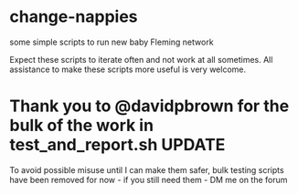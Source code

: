 # change-nappies
some simple scripts to run new baby Fleming network

Expect these scripts to iterate often and not work at all sometimes. 
All assistance to make these scripts more useful is very welcome.

Thank you to @davidpbrown for the bulk of the work in test_and_report.sh
UPDATE
======
To avoid possible misuse until I can make them safer, bulk testing scripts have been removed for now  - if you still need them  - DM me on the forum
